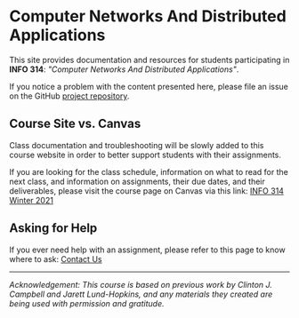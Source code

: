 #  Computer Networks And Distributed Applications 
This site provides documentation and resources for students participating in **INFO 314**: *"Computer Networks And Distributed Applications"*.

If you notice a problem with the content presented here, please file an issue on the GitHub <a href="https://github.com/info314/website/issues" target="blank">project repository</a>.


## Course Site vs. Canvas

Class documentation and troubleshooting will be slowly added to this course website in order to better support students with their assignments.  

If you are looking for the class schedule, information on what to read for the next class, and information on assignments, their due dates, and their deliverables, please visit the course page on Canvas via this link: [INFO 314 Winter 2021](https://canvas.uw.edu/courses/1434918)



## Asking for Help

If you ever need help with an assignment, please refer to this page to know where to ask: [Contact Us](https://info314.giantfirewall.com/contact/)







------

*Acknowledgement: This course is based on previous work by Clinton J. Campbell and Jarett Lund-Hopkins, and any materials they created are being used with  permission and gratitude.*

